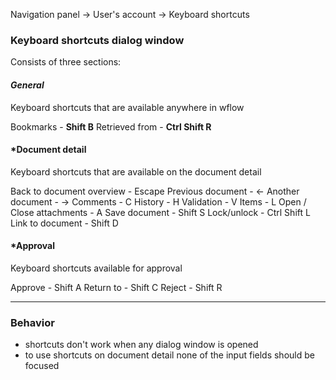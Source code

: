 
Navigation panel -> User's account -> Keyboard shortcuts

### Keyboard shortcuts dialog window
Consists of three sections:

#### ***General***
Keyboard shortcuts that are available anywhere in wflow

Bookmarks - **Shift B**
Retrieved from -  **Ctrl Shift R**

#### ***Document detail**
Keyboard shortcuts that are available on the document detail

Back to document overview - Escape
Previous document - ←
Another document - →
Comments - C
History - H
Validation - V
Items - L
Open / Close attachments - A
Save document - Shift S
Lock/unlock - Ctrl Shift L
Link to document - Shift D
#### ***Approval**
Keyboard shortcuts available for approval

Approve - Shift A
Return to - Shift C
Reject -  Shift R


---

### Behavior

* shortcuts don't work when any dialog window is opened
* to use shortcuts on document detail none of the input fields should be focused